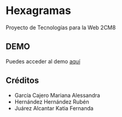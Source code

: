 # Hexagramas
Proyecto de Tecnologías para la Web 2CM8

## DEMO

Puedes acceder al demo [aquí](https://ruben35.github.io/Hexagramas/)


## Créditos
- García Cajero Mariana Alessandra
- Hernández Hernández Rubén
- Juárez Alcantar Katia Fernanda
